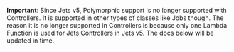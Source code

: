 **Important**: Since Jets v5, Polymorphic support is no longer supported with Controllers. It is supported in other types of classes like Jobs though. The reason it is no longer supported in Controllers is because only one Lambda Function is used for Jets Controllers in Jets v5. The docs below will be updated in time.
